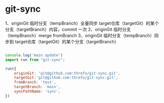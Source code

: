 # git-sync
1、originGit 临时分支（tempBranch）全量同步 target仓库（targetGit）的某个分支（targetBranch）内容，commit 一次
2、originGit 临时分支（tempBranch）merge fromBranch
3、originGit 临时分支（tempBranch）同步到 target仓库（targetGit）的某个分支（targetBranch）

```js

console.log('main update')
import run from "git-sync";

run({
    originGit: 'git@github.com:threfo/git-sync.git',
    targetGit:'git@github.com:threfo/git-sync.git',
    fromBranch: 'test',
    targetBranch: 'main',
    syncPathName: 'sync',
})
```